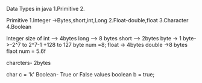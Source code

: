 Data Types in java
1.Primitive
2.

Primitive
1.Integer ->Bytes,short,int,Long
2.Float-double,float
3.Character
4.Boolean

Integer
size of int --> 4bytes
long --> 8 bytes
short --> 2bytes
byte -> 1 byte->-2^7 to 2^7-1
+128 to 127
byte num =8;
float -> 4bytes
double ->8 bytes
flaot num = 5.6f

charcters- 2bytes

char c = 'k'
Boolean- True or False values
boolean b = true;

